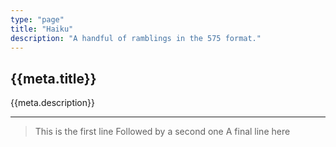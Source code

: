 ```yaml
---
type: "page"
title: "Haiku"
description: "A handful of ramblings in the 575 format."
---
```


## {{meta.title}}

{{meta.description}}

---

> This is the first line
> Followed by a second one
> A final line here
